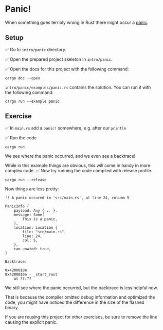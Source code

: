 # Panic!

When something goes terribly wrong in Rust there might occur a [panic].


## Setup

✅ Go to `intro/panic` directory.

✅ Open the prepared project skeleton in `intro/panic`.

✅ Open the docs for this project with the following command:

```
cargo doc --open
```

`intro/panic/examples/panic.rs` contains the solution. You can run it with the following command:

```shell
cargo run --example panic
```

## Exercise

✅ In `main.rs` add a `panic!` somewhere, e.g. after our `println`

✅ Run the code

```shell
cargo run
```

We see where the panic occurred, and we even see a backtrace!

While in this example things are obvious, this will come in handy in more complex code.
✅ Now try running the code compiled with release profile.

```shell
cargo run --release
```

Now things are less pretty:
```text
!! A panic occured in 'src/main.rs', at line 24, column 5

PanicInfo {
    payload: Any { .. },
    message: Some(
        This is a panic,
    ),
    location: Location {
        file: "src/main.rs",
        line: 24,
        col: 5,
    },
    can_unwind: true,
}

Backtrace:

0x4200010e
0x4200010e - _start_rust
    at ??:??
```

We still see where the panic occurred, but the backtrace is less helpful now.

That is because the compiler omitted debug information and optimized the code,
you might have noticed the difference in the size of the flashed binary.

If you are reusing this project for other exercises, be sure to remove the line causing the explicit panic.

[panic]: https://doc.rust-lang.org/book/ch09-01-unrecoverable-errors-with-panic.html
